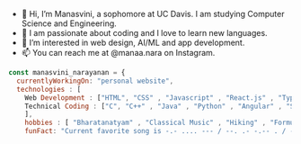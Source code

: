 - 👋 Hi, I’m Manasvini, a sophomore at UC Davis. I am studying Computer Science and Engineering. 
- 🕺 I am passionate about coding and I love to learn new languages. 
- 👀 I’m interested in web design, AI/ML and app development. 
- 📫 You can reach me at @manaa.nara on Instagram. 
```js
const manasvini_narayanan = {
  currentlyWorkingOn: "personal website",
  technologies : [
    Web Development : ["HTML", "CSS" , "Javascript" , "React.js" , "Typescript" ],
    Technical Coding : ["C", "C++" , "Java" , "Python" , "Angular" , "SQL"]
    ],
    hobbies : [ "Bharatanatyam" , "Classical Music" , "Hiking" , "Formula 1" , "Photography" ],
    funFact: "Current favorite song is -.- .... --- / --. .- -.-- . / -... -.-- / - .- .- .-. ..- -.- / .-. .- .. -. .-"
  ```
  
  
  
  
<!---
mana-nara/mana-nara is a ✨ special ✨ repository because its `README.md` (this file) appears on your GitHub profile.
You can click the Preview link to take a look at your changes.
--->
